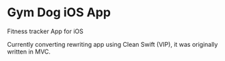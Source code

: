 # Gym Dog iOS App

Fitness tracker App for iOS

Currently converting rewriting app using Clean Swift (VIP), it was originally written in MVC.
